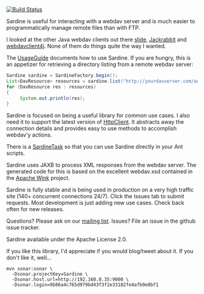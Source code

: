 [![Build Status](https://travis-ci.org/lookfirst/sardine.png)](https://travis-ci.org/lookfirst/sardine)

Sardine is useful for interacting with a webdav server and is much easier to programmatically manage remote files than with FTP.

I looked at the other Java webdav clients out there [slide](http://jakarta.apache.org/slide/), [Jackrabbit](http://jackrabbit.apache.org/) and [webdavclient4j](http://sourceforge.net/projects/webdavclient4j/). 
None of them do things quite the way I wanted.

The [UsageGuide](https://github.com/lookfirst/sardine/wiki/UsageGuide) documents how to use Sardine. If you are hungry, this is an appetizer for retrieving a directory listing from a remote webdav server:

```java
Sardine sardine = SardineFactory.begin();
List<DavResource> resources = sardine.list("http://yourdavserver.com/adirectory/");
for (DavResource res : resources)
{
     System.out.println(res);
}
```

Sardine is focused on being a useful library for common use cases. I also need it to support the latest version of [HttpClient](http://httpcomponents.apache.org/). It abstracts away the connection details and provides easy to use methods to accomplish webdav'y actions.

There is a [SardineTask](https://github.com/lookfirst/sardine/wiki/SardineTask) so that you can use Sardine directly in your Ant scripts.

Sardine uses JAXB to process XML responses from the webdav server. The generated code for this is based on the excellent webdav.xsd contained in the [Apache Wink](http://wink.apache.org/) project.

Sardine is fully stable and is being used in production on a very high traffic site (140+ concurrent connections 24/7). Click the Issues tab to submit requests. Most development is just adding new use cases. Check back often for new releases.

Questions? Please ask on our [mailing list](https://groups.google.com/forum/#!forum/sardine-dav). Issues? File an issue in the github issue tracker.

Sardine available under the Apache License 2.0.

If you like this library, I'd appreciate if you would blog/tweet about it. If you don't like it, well...

    mvn sonar:sonar \
      -Dsonar.projectKey=Sardine \
      -Dsonar.host.url=http://192.168.0.35:9000 \
      -Dsonar.login=9b86a4c765d979bd43f3f2e33182fe4afb9e0bf1
